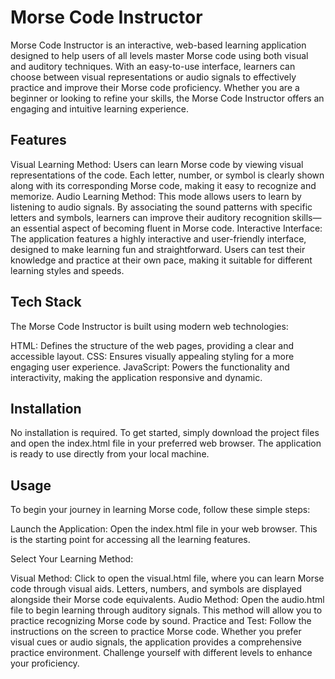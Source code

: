 # Morse Code Instructor
Morse Code Instructor is an interactive, web-based learning application designed to help users of all levels master Morse code using both visual and auditory techniques. With an easy-to-use interface, learners can choose between visual representations or audio signals to effectively practice and improve their Morse code proficiency. Whether you are a beginner or looking to refine your skills, the Morse Code Instructor offers an engaging and intuitive learning experience.

## Features
Visual Learning Method: Users can learn Morse code by viewing visual representations of the code. Each letter, number, or symbol is clearly shown along with its corresponding Morse code, making it easy to recognize and memorize.
Audio Learning Method: This mode allows users to learn by listening to audio signals. By associating the sound patterns with specific letters and symbols, learners can improve their auditory recognition skills—an essential aspect of becoming fluent in Morse code.
Interactive Interface: The application features a highly interactive and user-friendly interface, designed to make learning fun and straightforward. Users can test their knowledge and practice at their own pace, making it suitable for different learning styles and speeds.
## Tech Stack
The Morse Code Instructor is built using modern web technologies:

HTML: Defines the structure of the web pages, providing a clear and accessible layout.
CSS: Ensures visually appealing styling for a more engaging user experience.
JavaScript: Powers the functionality and interactivity, making the application responsive and dynamic.
## Installation
No installation is required. To get started, simply download the project files and open the index.html file in your preferred web browser. The application is ready to use directly from your local machine.

## Usage
To begin your journey in learning Morse code, follow these simple steps:

Launch the Application: Open the index.html file in your web browser. This is the starting point for accessing all the learning features.

Select Your Learning Method:

Visual Method: Click to open the visual.html file, where you can learn Morse code through visual aids. Letters, numbers, and symbols are displayed alongside their Morse code equivalents.
Audio Method: Open the audio.html file to begin learning through auditory signals. This method will allow you to practice recognizing Morse code by sound.
Practice and Test: Follow the instructions on the screen to practice Morse code. Whether you prefer visual cues or audio signals, the application provides a comprehensive practice environment. Challenge yourself with different levels to enhance your proficiency.
